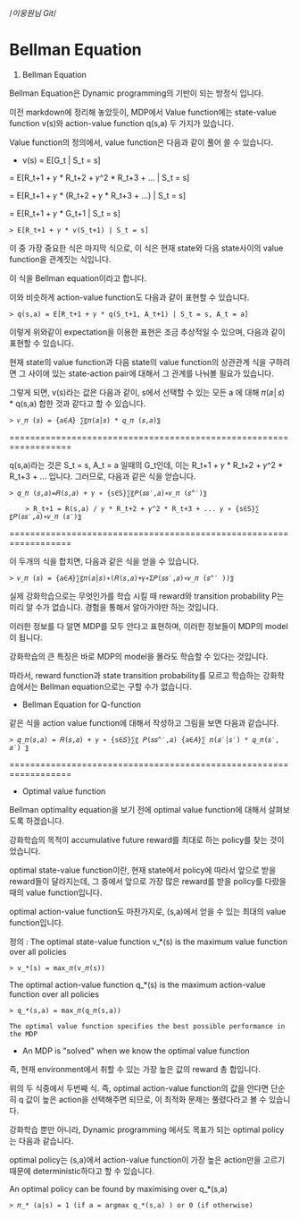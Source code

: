 /*이웅원님 Git*/

# Bellman Equation

1. Bellman Equation

  Bellman Equation은 Dynamic programming의 기반이 되는 방정식 입니다.

  이전 markdown에 정리해 놓았듯이, MDP에서  Value function에는 state-value function v(s)와 action-value function q(s,a) 두 가지가 있습니다.

  Value function의 정의에서, value function은 다음과 같이 풀어 쓸 수 있습니다.

  - v(s) = E[G_t | S_t = s]

  = E[R_t+1 + 𝛾 * R_t+2 + 𝛾^2 * R_t+3 + ... | S_t = s]

  = E[R_t+1 + 𝛾 * (R_t+2 + 𝛾 * R_t+3 + ...) | S_t = s]

  = E[R_t+1 + 𝛾 * G_t+1 | S_t = s]

    > E[R_t+1 + 𝛾 * v(S_t+1) | S_t = s]

  이 중 가장 중요한 식은 마지막 식으로, 이 식은 현재 state와 다음 state사이의 value function을 관계짓는 식입니다.

  이 식을 Bellman equation이라고 합니다.

  이와 비슷하게 action-value function도 다음과 같이 표현할 수 있습니다.

    > q(s,a) = E[R_t+1 + 𝛾 * q(S_t+1, A_t+1) | S_t = s, A_t = a]

  이렇게 위와같이 expectation을 이용한 표현은 조금 추상적일 수 있으며, 다음과 같이 표현할 수 있습니다.

  현재 state의 value function과 다음 state의 value function의 상관관계 식을 구하려면 그 사이에 있는 state-action pair에 대해서 그 관계를 나눠볼 필요가 있습니다.

  그렇게 되면, v(s)라는 값은 다음과 같이, s에서 선택할 수 있는 모든 a 에 대해 𝜋(𝑎│𝑠) * q(s,a) 합한 것과 같다고 할 수 있습니다.

    > 𝑣_𝜋 (𝑠) = {a∈𝐴} ∑〖𝜋(𝑎│𝑠) * 𝑞_𝜋 (𝑠,𝑎)〗

==================================================================

  q(s,a)라는 것은 S_t = s, A_t = a 일때의 G_t인데, 이는 R_t+1 + 𝛾 * R_t+2 + 𝛾^2 * R_t+3 + ... 입니다. 그러므로, 다음과 같은 식을 얻습니다.

    > 𝑞_𝜋 (𝑠,𝑎)=𝑅(𝑠,𝑎) + 𝛾 ∗ {s∈S}∑〖𝑃(𝑠𝑠′,𝑎)∗𝑣_𝜋 (𝑠^′)〗

        > R_t+1 = R(s,a) / 𝛾 * R_t+2 + 𝛾^2 * R_t+3 + ... 𝛾 ∗ {s∈S}∑〖𝑃(𝑠𝑠′,𝑎)∗𝑣_𝜋 (𝑠′)〗

==================================================================

  이 두개의 식을 합치면, 다음과 같은 식을 얻을 수 있습니다.

    > 𝑣_𝜋 (𝑠) = {a∈𝐴}∑〖𝜋(𝑎│𝑠)∗(𝑅(𝑠,𝑎)+𝛾∗Σ𝑃(𝑠𝑠′,𝑎)∗𝑣_𝜋 (𝑠^′ ))〗

  실제 강화학습으로는 무엇인가를 학습 시킬 때 reward와 transition probability P는 미리 알 수가 없습니다. 경험을 통해서 알아가야만 하는 것입니다.

  이러한 정보를 다 알면 MDP를 모두 안다고 표현하며, 이러한 정보들이 MDP의 model이 됩니다.

  강화학습의 큰 특징은 바로 MDP의 model을 몰라도 학습할 수 있다는 것입니다.

  따라서, reward function과 state transition probability를 모르고 학습하는 강화학습에서는 Bellman equation으로는 구할 수가 없습니다.

  - Bellman Equation for Q-function

  같은 식을 action value function에 대해서 작성하고 그림을 보면 다음과 같습니다.

    > 𝑞_𝜋(𝑠,𝑎) = 𝑅(𝑠,𝑎) + 𝛾 ∗ {s∈𝑆}∑〖 𝑃(𝑠𝑠^′,𝑎) {a∈𝐴}∑ 𝜋(𝑎′│𝑠′) * 𝑞_𝜋(𝑠′, 𝑎′) 〗

==================================================================

  - Optimal value function

  Bellman optimality equation을 보기 전에 optimal value function에 대해서 살펴보도록 하겠습니다.

  강화학습의 목적이 accumulative future reward를 최대로 하는 policy를 찾는 것이었습니다.

  optimal state-value function이란, 현재 state에서 policy에 따라서 앞으로 받을 reward들이 달라지는데, 그 중에서 앞으로 가장 많은 reward를 받을 policy를 다랐을 때의 value function입니다.

  optimal action-value function도 마찬가지로, (s,a)에서 얻을 수 있는 최대의 value function입니다.

  정의 : The optimal state-value function v_*(s) is the maximum value function over  all policies

    > v_*(s) = max_𝜋(v_𝜋(s))

  The optimal action-value function q_*(s) is the maximum action-value function over all policies

    > q_*(s,a) = max_𝜋(q_𝜋(s,a))

    The optimal value function specifies the best possible performance in the MDP

  - An MDP is "solved" when we know the optimal value function

  즉, 현재 environment에서 취할 수 있는 가장 높은 값의 reward 총 합입니다.

  위의 두 식중에서 두번째 식. 즉, optimal action-value function의 값을 안다면 단순히 q 값이 높은 action을 선택해주면 되므로, 이 최적화 문제는 풀렸다라고 볼 수 있습니다.

  강화학습 뿐만 아니라, Dynamic programming 에서도 목표가 되는 optimal policy는 다음과 같습니다.

  optimal policy는 (s,a)에서 action-value function이 가장 높은 action만을 고르기 때문에 deterministic하다고 할 수 있습니다.

  An optimal policy can be found by maximising over q_*(s,a)

    > 𝜋_* (a|s) = 1 (if a = argmax q_*(s,a) ) or 0 (if otherwise)

